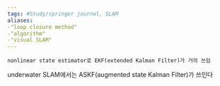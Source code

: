 ```yaml
---
tags: #Study/springer journal, SLAM
aliases: 
-"loop closure method"
-"algorithm"
-"visual SLAM"
---
```

```text
nonlinear state estimator로 EKF(extended Kalman Filter)가 거의 쓰임
```
underwater SLAM에서는 ASKF(augmented state Kalman Filter)가 쓰인다


